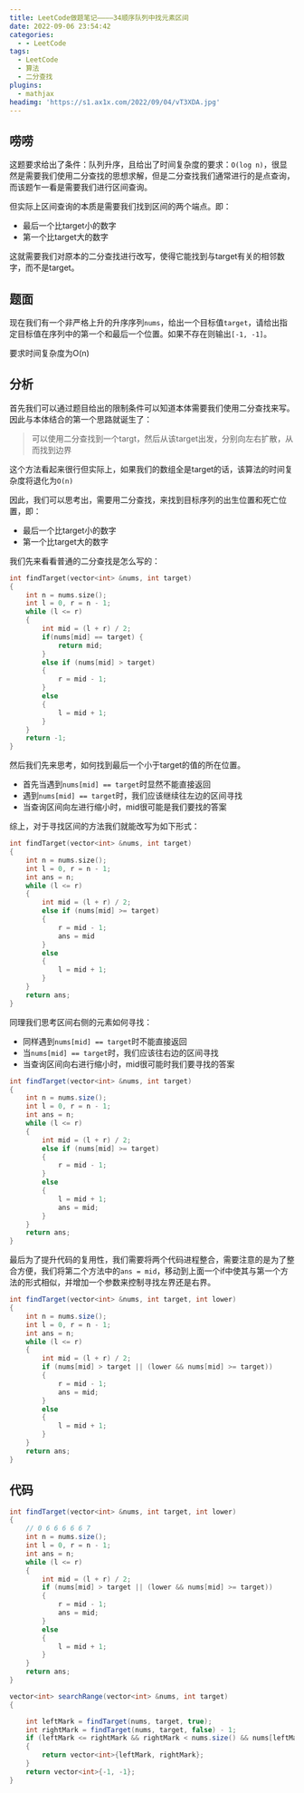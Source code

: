 ```yaml
---
title: LeetCode做题笔记————34顺序队列中找元素区间
date: 2022-09-06 23:54:42
categories:
  - - LeetCode
tags:
  - LeetCode
  - 算法
  - 二分查找
plugins:
  - mathjax
headimg: 'https://s1.ax1x.com/2022/09/04/vT3XDA.jpg'
---
```


## 唠唠

这题要求给出了条件：队列升序，且给出了时间复杂度的要求：`O(log n)`，很显然是需要我们使用二分查找的思想求解，但是二分查找我们通常进行的是点查询，而该题乍一看是需要我们进行区间查询。

但实际上区间查询的本质是需要我们找到区间的两个端点。即：

- 最后一个比target小的数字
- 第一个比target大的数字

这就需要我们对原本的二分查找进行改写，使得它能找到与target有关的相邻数字，而不是target。

## 题面

现在我们有一个非严格上升的升序序列`nums`，给出一个目标值`target`，请给出指定目标值在序列中的第一个和最后一个位置。如果不存在则输出`[-1, -1]`。

要求时间复杂度为O(n)

## 分析

首先我们可以通过题目给出的限制条件可以知道本体需要我们使用二分查找来写。因此与本体结合的第一个思路就诞生了：

> 可以使用二分查找到一个targt，然后从该target出发，分别向左右扩散，从而找到边界

这个方法看起来很行但实际上，如果我们的数组全是target的话，该算法的时间复杂度将退化为`O(n)`

因此，我们可以思考出，需要用二分查找，来找到目标序列的出生位置和死亡位置，即：

- 最后一个比target小的数字
- 第一个比target大的数字

我们先来看看普通的二分查找是怎么写的：

```c++
int findTarget(vector<int> &nums, int target)
{
    int n = nums.size();
    int l = 0, r = n - 1;
    while (l <= r)
    {
        int mid = (l + r) / 2;
        if(nums[mid] == target) {
            return mid;
        }
        else if (nums[mid] > target)
        {
            r = mid - 1;
        }
        else
        {
            l = mid + 1;
        }
    }
    return -1;
}
```

然后我们先来思考，如何找到最后一个小于target的值的所在位置。

- 首先当遇到`nums[mid] == target`时显然不能直接返回
- 遇到`nums[mid] == target`时，我们应该继续往左边的区间寻找
- 当查询区间向左进行缩小时，mid很可能是我们要找的答案

综上，对于寻找区间的方法我们就能改写为如下形式：

```c++
int findTarget(vector<int> &nums, int target)
{
    int n = nums.size();
    int l = 0, r = n - 1;
    int ans = n;
    while (l <= r)
    {
        int mid = (l + r) / 2;
        else if (nums[mid] >= target)
        {
            r = mid - 1;
            ans = mid
        }
        else
        {
            l = mid + 1;
        }
    }
    return ans;
}
```

同理我们思考区间右侧的元素如何寻找：

- 同样遇到`nums[mid] == target`时不能直接返回
- 当`nums[mid] == target`时，我们应该往右边的区间寻找
- 当查询区间向右进行缩小时，mid很可能时我们要寻找的答案

```java
int findTarget(vector<int> &nums, int target)
{
    int n = nums.size();
    int l = 0, r = n - 1;
    int ans = n;
    while (l <= r)
    {
        int mid = (l + r) / 2;
        else if (nums[mid] >= target)
        {
            r = mid - 1;
        }
        else
        {
            l = mid + 1;
            ans = mid;
        }
    }
    return ans;
}
```

最后为了提升代码的复用性，我们需要将两个代码进程整合，需要注意的是为了整合方便，我们将第二个方法中的`ans = mid`，移动到上面一个if中使其与第一个方法的形式相似，并增加一个参数来控制寻找左界还是右界。

```java
int findTarget(vector<int> &nums, int target, int lower)
{
    int n = nums.size();
    int l = 0, r = n - 1;
    int ans = n;
    while (l <= r)
    {
        int mid = (l + r) / 2;
        if (nums[mid] > target || (lower && nums[mid] >= target))
        {
            r = mid - 1;
            ans = mid;
        }
        else
        {
            l = mid + 1;
        }
    }
    return ans;
}
```

## 代码

```java
int findTarget(vector<int> &nums, int target, int lower)
{
    // 0 6 6 6 6 6 7
    int n = nums.size();
    int l = 0, r = n - 1;
    int ans = n;
    while (l <= r)
    {
        int mid = (l + r) / 2;
        if (nums[mid] > target || (lower && nums[mid] >= target))
        {
            r = mid - 1;
            ans = mid;
        }
        else
        {
            l = mid + 1;
        }
    }
    return ans;
}

vector<int> searchRange(vector<int> &nums, int target)
{

    int leftMark = findTarget(nums, target, true);
    int rightMark = findTarget(nums, target, false) - 1;
    if (leftMark <= rightMark && rightMark < nums.size() && nums[leftMark] == target && nums[rightMark] == target)
    {
        return vector<int>{leftMark, rightMark};
    }
    return vector<int>{-1, -1};
}
```

